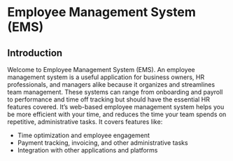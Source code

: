 # Employee Management System (EMS)

## Introduction
Welcome to Employee Management System (EMS). An employee management system is a useful application for business owners, HR professionals, and managers alike because it organizes and streamlines team management. These systems can range from onboarding and payroll to performance and time off tracking but should have the essential HR features covered. It’s web-based employee management system helps you be more efficient with your time, and reduces the time your team spends on repetitive, administrative tasks. It covers features like:

- Time optimization and employee engagement
- Payment tracking, invoicing, and other administrative tasks
- Integration with other applications and platforms
